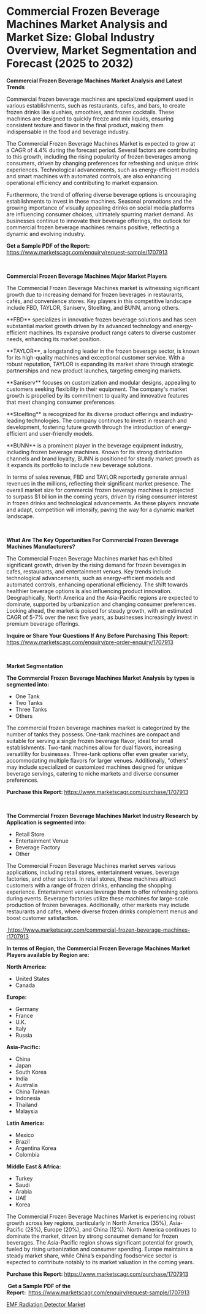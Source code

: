 <p><h1>Commercial Frozen Beverage Machines Market Analysis and Market Size: Global Industry Overview, Market Segmentation and Forecast (2025 to 2032)</h1></p><p><strong>Commercial Frozen Beverage Machines Market Analysis and Latest Trends</strong></p>
<p><p>Commercial frozen beverage machines are specialized equipment used in various establishments, such as restaurants, cafes, and bars, to create frozen drinks like slushies, smoothies, and frozen cocktails. These machines are designed to quickly freeze and mix liquids, ensuring consistent texture and flavor in the final product, making them indispensable in the food and beverage industry.</p><p>The Commercial Frozen Beverage Machines Market is expected to grow at a CAGR of 4.4% during the forecast period. Several factors are contributing to this growth, including the rising popularity of frozen beverages among consumers, driven by changing preferences for refreshing and unique drink experiences. Technological advancements, such as energy-efficient models and smart machines with automated controls, are also enhancing operational efficiency and contributing to market expansion.</p><p>Furthermore, the trend of offering diverse beverage options is encouraging establishments to invest in these machines. Seasonal promotions and the growing importance of visually appealing drinks on social media platforms are influencing consumer choices, ultimately spurring market demand. As businesses continue to innovate their beverage offerings, the outlook for commercial frozen beverage machines remains positive, reflecting a dynamic and evolving industry.</p></p>
<p><strong>Get a Sample PDF of the Report:&nbsp;</strong> <a href="https://www.marketscagr.com/enquiry/request-sample/1707913?utm_campaign=3095&utm_medium=2&utm_source=Github&utm_content=ia&utm_term=10042025&utm_id=commercial-frozen-beverage-machines">https://www.marketscagr.com/enquiry/request-sample/1707913</a></p>
<p>&nbsp;</p>
<p><strong>Commercial Frozen Beverage Machines Major Market Players</strong></p>
<p><p>The Commercial Frozen Beverage Machines market is witnessing significant growth due to increasing demand for frozen beverages in restaurants, cafés, and convenience stores. Key players in this competitive landscape include FBD, TAYLOR, Saniserv, Stoelting, and BUNN, among others.</p><p>**FBD** specializes in innovative frozen beverage solutions and has seen substantial market growth driven by its advanced technology and energy-efficient machines. Its expansive product range caters to diverse customer needs, enhancing its market position.</p><p>**TAYLOR**, a longstanding leader in the frozen beverage sector, is known for its high-quality machines and exceptional customer service. With a robust reputation, TAYLOR is expanding its market share through strategic partnerships and new product launches, targeting emerging markets.</p><p>**Saniserv** focuses on customization and modular designs, appealing to customers seeking flexibility in their equipment. The company's market growth is propelled by its commitment to quality and innovative features that meet changing consumer preferences.</p><p>**Stoelting** is recognized for its diverse product offerings and industry-leading technologies. The company continues to invest in research and development, fostering future growth through the introduction of energy-efficient and user-friendly models.</p><p>**BUNN** is a prominent player in the beverage equipment industry, including frozen beverage machines. Known for its strong distribution channels and brand loyalty, BUNN is positioned for steady market growth as it expands its portfolio to include new beverage solutions.</p><p>In terms of sales revenue, FBD and TAYLOR reportedly generate annual revenues in the millions, reflecting their significant market presence. The overall market size for commercial frozen beverage machines is projected to surpass $1 billion in the coming years, driven by rising consumer interest in frozen drinks and technological advancements. As these players innovate and adapt, competition will intensify, paving the way for a dynamic market landscape.</p></p>
<p>&nbsp;</p>
<p><strong>What Are The Key Opportunities For Commercial Frozen Beverage Machines Manufacturers?</strong></p>
<p><p>The Commercial Frozen Beverage Machines market has exhibited significant growth, driven by the rising demand for frozen beverages in cafes, restaurants, and entertainment venues. Key trends include technological advancements, such as energy-efficient models and automated controls, enhancing operational efficiency. The shift towards healthier beverage options is also influencing product innovation. Geographically, North America and the Asia-Pacific regions are expected to dominate, supported by urbanization and changing consumer preferences. Looking ahead, the market is poised for steady growth, with an estimated CAGR of 5-7% over the next five years, as businesses increasingly invest in premium beverage offerings.</p></p>
<p><strong>Inquire or Share Your Questions If Any Before Purchasing This Report:</strong> <a href="https://www.marketscagr.com/enquiry/pre-order-enquiry/1707913?utm_campaign=3095&utm_medium=2&utm_source=Github&utm_content=ia&utm_term=10042025&utm_id=commercial-frozen-beverage-machines">https://www.marketscagr.com/enquiry/pre-order-enquiry/1707913</a></p>
<p>&nbsp;</p>
<p><strong>Market Segmentation</strong></p>
<p><strong>The Commercial Frozen Beverage Machines Market Analysis by types is segmented into:</strong></p>
<p><ul><li>One Tank</li><li>Two Tanks</li><li>Three Tanks</li><li>Others</li></ul></p>
<p><p>The commercial frozen beverage machines market is categorized by the number of tanks they possess. One-tank machines are compact and suitable for serving a single frozen beverage flavor, ideal for small establishments. Two-tank machines allow for dual flavors, increasing versatility for businesses. Three-tank options offer even greater variety, accommodating multiple flavors for larger venues. Additionally, "others" may include specialized or customized machines designed for unique beverage servings, catering to niche markets and diverse consumer preferences.</p></p>
<p><strong>Purchase this Report:&nbsp;</strong><a href="https://www.marketscagr.com/purchase/1707913?utm_campaign=3095&utm_medium=2&utm_source=Github&utm_content=ia&utm_term=10042025&utm_id=commercial-frozen-beverage-machines">https://www.marketscagr.com/purchase/1707913</a></p>
<p>&nbsp;</p>
<p><strong>The Commercial Frozen Beverage Machines Market Industry Research by Application is segmented into:</strong></p>
<p><ul><li>Retail Store</li><li>Entertainment Venue</li><li>Beverage Factory</li><li>Other</li></ul></p>
<p><p>The Commercial Frozen Beverage Machines market serves various applications, including retail stores, entertainment venues, beverage factories, and other sectors. In retail stores, these machines attract customers with a range of frozen drinks, enhancing the shopping experience. Entertainment venues leverage them to offer refreshing options during events. Beverage factories utilize these machines for large-scale production of frozen beverages. Additionally, other markets may include restaurants and cafes, where diverse frozen drinks complement menus and boost customer satisfaction.</p></p>
<p><a href="https://www.marketscagr.com/commercial-frozen-beverage-machines-r1707913?utm_campaign=3095&utm_medium=2&utm_source=Github&utm_content=ia&utm_term=10042025&utm_id=commercial-frozen-beverage-machines">&nbsp;https://www.marketscagr.com/commercial-frozen-beverage-machines-r1707913</a></p>
<p><strong>In terms of Region, the Commercial Frozen Beverage Machines Market Players available by Region are:</strong></p>
<p>
    <p> <strong> North America: </strong>
        <ul>
            <li>United States</li>
            <li>Canada</li>
        </ul>
        </p> 
    <p> <strong> Europe: </strong>
        <ul>
            <li>Germany</li>
            <li>France</li>
            <li>U.K.</li>
            <li>Italy</li>
            <li>Russia</li>
        </ul>
        </p> 
    <p> <strong> Asia-Pacific: </strong>
        <ul>
            <li>China</li>
            <li>Japan</li>
            <li>South Korea</li>
            <li>India</li>
            <li>Australia</li>
            <li>China Taiwan</li>
            <li>Indonesia</li>
            <li>Thailand</li>
            <li>Malaysia</li>
        </ul>
        </p> 
    <p> <strong> Latin America: </strong>
        <ul>
            <li>Mexico</li>
            <li>Brazil</li>
            <li>Argentina Korea</li>
            <li>Colombia</li>
        </ul>
        </p> 
    <p> <strong> Middle East & Africa: </strong>
        <ul>
            <li>Turkey</li>
            <li>Saudi</li>
            <li>Arabia</li>
            <li>UAE</li>
            <li>Korea</li>
        </ul>
    </p>
    </p>
<p><p>The Commercial Frozen Beverage Machines Market is experiencing robust growth across key regions, particularly in North America (35%), Asia-Pacific (28%), Europe (20%), and China (12%). North America continues to dominate the market, driven by strong consumer demand for frozen beverages. The Asia-Pacific region shows significant potential for growth, fueled by rising urbanization and consumer spending. Europe maintains a steady market share, while China’s expanding foodservice sector is expected to contribute notably to its market valuation in the coming years.</p></p>
<p><strong>Purchase this Report: </strong><a href="https://www.marketscagr.com/purchase/1707913?utm_campaign=3095&utm_medium=2&utm_source=Github&utm_content=ia&utm_term=10042025&utm_id=commercial-frozen-beverage-machines">https://www.marketscagr.com/purchase/1707913</a></p>
<p>&nbsp;<strong>Get a Sample PDF of the Report:&nbsp;&nbsp;</strong><a href="https://www.marketscagr.com/enquiry/request-sample/1707913?utm_campaign=3095&utm_medium=2&utm_source=Github&utm_content=ia&utm_term=10042025&utm_id=commercial-frozen-beverage-machines">https://www.marketscagr.com/enquiry/request-sample/1707913</a></p>
<p><strong></strong></p>
<p><p><a href="https://github.com/Krish2023na/Market-Research-Report-List-7/blob/main/emf-radiation-detector-market.md?utm_campaign=3095&utm_medium=2&utm_source=Github&utm_content=ia&utm_term=10042025&utm_id=commercial-frozen-beverage-machines">EMF Radiation Detector Market</a></p></p>